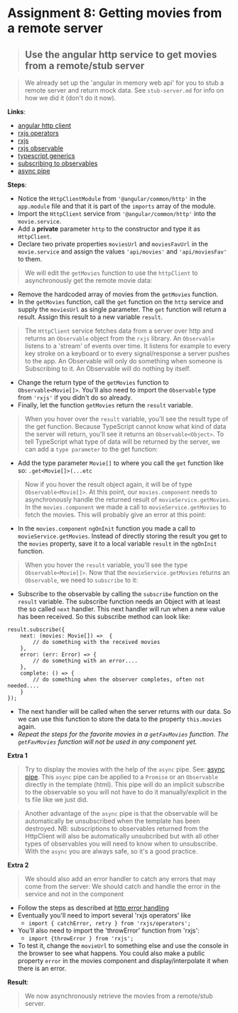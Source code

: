 Assignment 8: Getting movies from a remote server
==============================================

> ## Use the angular http service to get movies from a remote/stub server

> We already set up the 'angular in memory web api' for you to stub a remote server and return mock data. See `stub-server.md` for info on how we did it (don't do it now).

**Links**:
- [angular http client](https://angular.io/guide/http)
- [rxjs operators](https://gist.github.com/btroncone/d6cf141d6f2c00dc6b35)
- [rxjs](http://reactivex.io/rxjs/manual/overview.html#introduction)
- [rxjs observable](http://reactivex.io/documentation/observable.html)
- [typescript generics](https://www.typescriptlang.org/docs/handbook/2/generics.html)
- [subscribing to observables](https://angular.io/guide/observables#subscribing)
- [async pipe](https://angular.io/api/common/AsyncPipe)

**Steps**:
- Notice the `HttpClientModule` from `'@angular/common/http'` in the `app.module` file and that it is part of the `imports` array of the module.
- Import the `HttpClient` service from `'@angular/common/http'` into the `movie.service`.
- Add a __private__ parameter `http` to the constructor and type it as `HttpClient`.
- Declare two private properties `moviesUrl` and `moviesFavUrl` in the `movie.service` and assign the values `'api/movies'` and `'api/moviesFav'` to them.
>  We will edit the `getMovies` function to use the `httpClient` to asynchronously get the remote movie data:
- Remove the hardcoded array of movies from the `getMovies` function.
- In the `getMovies` function, call the `get` function on the `http` service and supply the `moviesUrl` as single parameter. The `get` function will return a result. Assign this result to a new variable `result`.
> The `HttpClient` service fetches data from a server over http and returns an `Observable` object from the `rxjs` library.
An `Observable` listens to a 'stream' of events over time. It listens for example to every key stroke on a keyboard or to every signal/response a server pushes to the app. An Observable will only do something when someone is Subscribing to it. An Observable will do nothing by itself.
- Change the return type of the `getMovies` function to `Observable<Movie[]>`. You'll also need to import the `Observable` type from `'rxjs'` if you didn't do so already.
- Finally, let the function `getMovies` return the `result` variable.
> When you hover over the `result` variable, you'll see the result type of the get function. Because TypeScript cannot know what kind of data the server will return, you'll see it returns an `Observable<Object>`.
> To tell TypeScript what type of data will be returned by the server, we can add a `type parameter` to the get function:
- Add the type parameter `Movie[]` to where you call the `get` function like so: `.get<Movie[]>(...etc`
> Now if you hover the result object again, it will be of type `Observable<Movie[]>`.
> At this point, our `movies.component` needs to asynchronously handle the returned result of `movieService.getMovies`.
> In the `movies.component` we made a call to `movieService.getMovies` to fetch the movies. This will probably give an error at this point:
- In the `movies.component` `ngOnInit` function you made a call to `movieService.getMovies`. Instead of directly storing the result you get to the `movies` property, save it to a local variable `result` in the `ngOnInit` function.
> When you hover the `result` variable, you'll see the type `Observable<Movie[]>`. Now that the `movieService.getMovies` returns an `Observable`, we need to `subscribe` to it:
- Subscribe to the observable by calling the `subscribe` function on the `result` variable. The subscribe function needs an Object with at least the so called `next` handler. This next handler will run when a new value has been received. So this subscribe method can look like:
```
result.subscribe({
    next: (movies: Movie[]) =>  {
        // do something with the received movies 
    },
    error: (err: Error) => { 
        // do something with an error....
    },
    complete: () => { 
        // do something when the observer completes, often not needed.... 
    }
});
```
- The next handler will be called when the server returns with our data. So we can use this function to store the data to the property `this.movies` again.
- *Repeat the steps for the favorite movies in a `getFavMovies` function. The `getFavMovies` function will not be used in any component yet.*

**Extra 1**
> Try to display the movies with the help of the `async` pipe. See: [async pipe](https://angular.io/api/common/AsyncPipe). This `async` pipe can be applied to a `Promise` or an `Observable` directly in the template (html). This pipe will do an implicit subscribe to the observable so you will not have to do it manually/explicit in the ts file like we just did.

> Another advantage of the `async` pipe is that the observable will be automatically be unsubscribed when the template has been destroyed. NB: subscriptions to observables returned from the HttpClient will also be automatically unsubcribed but with all other types of observables you will need to know when to unsubscribe. With the `async` you are always safe, so it's a good practice.

**Extra 2**

> We should also add an error handler to catch any errors that may come from the server:
> We should catch and handle the error in the service and not in the component
- Follow the steps as described at [http error handling](https://angular.io/guide/http#error-handling)
- Eventually you'll need to import several 'rxjs operators' like
    - `import { catchError, retry } from 'rxjs/operators';`
- You'll also need to import the 'throwError' function from 'rxjs':
    - `import {throwError } from 'rxjs';`
- To test it, change the `movieUrl` to something else and use the console in the browser to see what happens. You could also make a public property `error` in the movies component and display/interpolate it when there is an error.

**Result**:
> We now asynchronously retrieve the movies from a remote/stub server.
